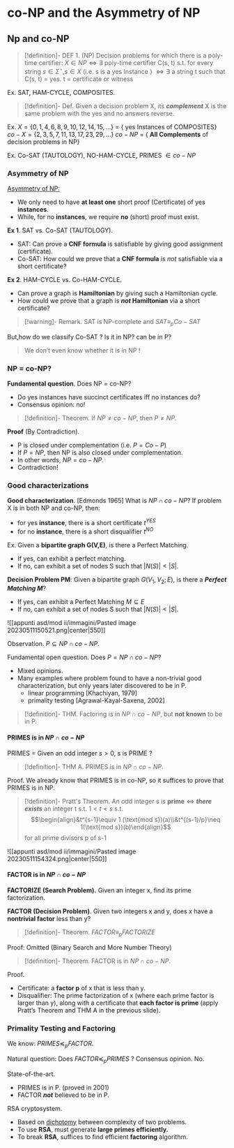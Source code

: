 
# co-NP and the Asymmetry of NP

## Np and co-NP

>[!definition]- DEF 1. (NP) 
>Decision problems for which there is a poly-time certifier: $X \in NP \iff \exists$ poly-time certifier C(s, t) s.t. for every string $s\in\Sigma^\star$,$s \in X$ (i.e. s is a yes Instance ) $\iff \exists$ a string t such that C(s, t) = yes. t = certificate or witness

Ex. SAT, HAM-CYCLE, COMPOSITES.

>[!definition]- Def. 
>Given a decision problem X, its _**complement**_ X is the same problem with the yes and no answers reverse.

Ex.
$X = \{ 0, 1, 4, 6, 8, 9, 10, 12, 14, 15, \dots \}$ = { yes Instances of COMPOSITES}
$co-X = \{ 2, 3, 5, 7, 11, 13, 17, 23, 29, \dots \}$
$co-NP$ = { **All Complements** of decision problems in NP}

Ex. Co-SAT (TAUTOLOGY), NO-HAM-CYCLE, PRIMES $\in co-NP$

### Asymmetry of NP

<u>Asymmetry of NP:</u>
- We only need to have **at least one** short proof (Certificate) of yes **instances**.
- While, for no **instances**, we require **no** (short) proof must exist.

**Ex 1**. SAT vs. Co-SAT (TAUTOLOGY).
- SAT: Can prove a **CNF formula** is satisfiable by giving good assignment (certificate).
- Co-SAT: How could we prove that a **CNF formula** is _not_ satisfiable via a short certificate?

**Ex 2**. HAM-CYCLE vs. Co-HAM-CYCLE.
- Can prove a graph is **Hamiltonian** by giving such a Hamiltonian cycle.
- How could we prove that a graph is **_not_ Hamiltonian** via a short certificate?

>[!warning]- Remark.
>SAT is NP-complete and $SAT\equiv_p Co-SAT$


But,how do we classify Co-SAT ? Is it in NP? can be in P?

> We don’t even know whether it is in NP !

### NP = co-NP?

**Fundamental question**. Does NP = co-NP?
- Do yes instances have succinct certificates iff no instances do?
- Consensus opinion: no!

>[!definition]- Theorem. 
>If $NP\neq co-NP$, then $P \neq NP.$

**Proof** (By Contradiction).
- P is closed under complementation (i.e. $P=Co-P$)
- If $P = NP$, then NP is also closed under complementation.
- In other words, $NP = co-NP.$
- Contradiction!

### Good characterizations

**Good characterization**. $[\text{Edmonds 1965}]$
What is $NP \cap co-NP$?
If problem X is in both NP and co-NP, then:
- for yes **instance**, there is a short certificate $t^{YES}$
- for no **instance**, there is a short disqualifier $t^{NO}$

Ex. Given a **bipartite graph G(V,E)**, is there a Perfect Matching.
- If yes, can exhibit a perfect matching.
- If no, can exhibit a set of nodes S such that $|N(S)| \lt |S|$.

**Decision Problem PM**: Given a bipartite graph $G(V_1,V_2; E)$, is there a _**Perfect Matching M**_?
- If yes, can exhibit a Perfect Matching $M \subseteq E$
- If no, can exhibit a set of nodes S such that $|N(S)| \lt |S|$.

![[appunti asd/mod ii/immagini/Pasted image 20230511150521.png|center|550]]


Observation. $P \subseteq NP \cap co-NP$.

Fundamental open question. Does $P = NP \cap co-NP$?
- Mixed opinions.
- Many examples where problem found to have a non-trivial good characterization, but only years later discovered to be in P.
	- linear programming $[\text{Khachiyan, 1979}]$
	- primality testing $[\text{Agrawal-Kayal-Saxena, 2002}]$

>[!definition]- THM. 
>Factoring is in $NP \cap co-NP$, but **not known** to be in P.

#### PRIMES is in $NP \cap co-NP$

PRIMES = Given an odd integer $s \gt 0$, s is PRIME ?

>[!definition]- THM A. 
>PRIMES is in $NP\cap co-NP.$

Proof.
We already know that PRIMES is in co-NP, so it suffices to prove that PRIMES is in NP.

>[!definition]- Pratt's Theorem.
>An odd integer s is **prime** $\iff$ _**there exists**_ an integer t s.t. $1 \lt t \lt s$ s.t. $$\begin{align}&t^{s-1}\equiv 1 (\text{mod s})(a)\\&t^{(s-1)/p}\neq 1(\text{mod s})(b)\end{align}$$ for all prime divisors p of s-1

![[appunti asd/mod ii/immagini/Pasted image 20230511154324.png|center|550]]

#### FACTOR is in $NP \cap co-NP$

**FACTORIZE (Search Problem).** Given an integer x, find its prime factorization.

**FACTOR (Decision Problem)**. Given two integers x and y, does x have a **nontrivial factor** less than y?

>[!definition]- Theorem. 
>$FACTOR\equiv_p FACTORIZE$

Proof: Omitted (Binary Search and More Number Theory)

>[!definition]- Theorem. 
>FACTOR is in $NP\cap co-NP.$

Proof.
- Certificate: a **factor p** of x that is less than y.
- Disqualifier: The prime factorization of x (where each prime factor is larger than y), along with a certificate that **each factor is prime** (apply Pratt’s Theorem and THM A in the previous slide).

### Primality Testing and Factoring

We know: $PRIMES\preceq_p FACTOR.$

Natural question: Does $FACTOR\preceq_p PRIMES$ ?
Consensus opinion. No.

State-of-the-art.
- PRIMES is in P. (proved in 2001)
- FACTOR _**not**_ believed to be in P.

RSA cryptosystem.
- Based on <u>dichotomy</u> between complexity of two problems.
- To use **RSA**, must generate **large primes efficiently.**
- To break **RSA**, suffices to find efficient **factoring** algorithm.

